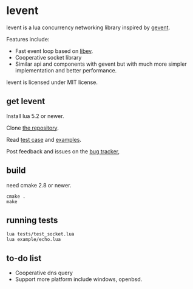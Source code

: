 levent
======
levent is a lua concurrency networking library inspired by [gevent](http://www.gevent.org/).

Features include:

* Fast event loop based on [libev](http://libev.schmorp.de/).
* Cooperative socket library
* Similar api and components with gevent but with much more simpler implementation and better performance.

levent is licensed under MIT license.


get levent
-----------

Install lua 5.2 or newer.

Clone [the repository](https://github.com/xjdrew/levent).

Read [test case](https://github.com/xjdrew/levent/tree/master/tests) and [examples](https://github.com/xjdrew/levent/tree/master/examples).

Post feedback and issues on the [bug tracker](https://github.com/xjdrew/levent/issues),


build
------
need cmake 2.8 or newer.

```
cmake .
make
```

running tests
-------------
```
lua tests/test_socket.lua
lua example/echo.lua
```

to-do list
----------
* Cooperative dns query
* Support more platform include windows, openbsd.

